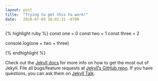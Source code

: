 ```yaml
---
layout: post
title:  "Trying to get this to work!"
date:   2020-07-09 16:02:31 -0700
---
```


{% highlight ruby %}
  const one = 0
  const two = 1
  const three = 2

  console.log(one + two + three)

{% endhighlight %}

Check out the [Jekyll docs][jekyll-docs] for more info on how to get the most out of Jekyll. File all bugs/feature requests at [Jekyll’s GitHub repo][jekyll-gh]. If you have questions, you can ask them on [Jekyll Talk][jekyll-talk].

[jekyll-docs]: https://jekyllrb.com/docs/home
[jekyll-gh]:   https://github.com/jekyll/jekyll
[jekyll-talk]: https://talk.jekyllrb.com/

